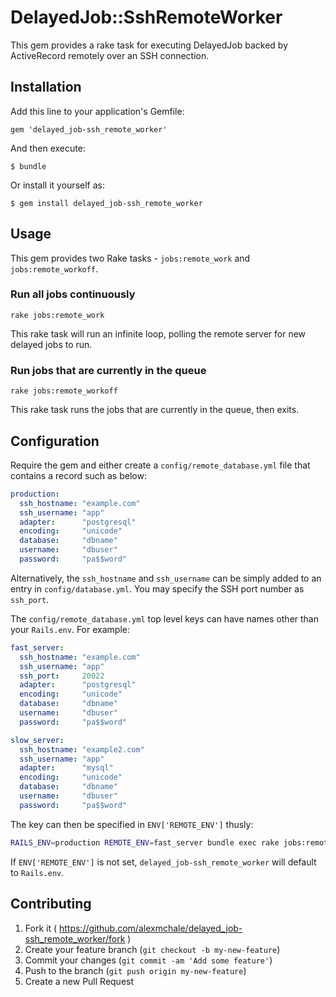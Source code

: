 # DelayedJob::SshRemoteWorker

This gem provides a rake task for executing DelayedJob backed by ActiveRecord
remotely over an SSH connection.

## Installation

Add this line to your application's Gemfile:

    gem 'delayed_job-ssh_remote_worker'

And then execute:

    $ bundle

Or install it yourself as:

    $ gem install delayed_job-ssh_remote_worker

## Usage

This gem provides two Rake tasks - `jobs:remote_work` and `jobs:remote_workoff`.

### Run all jobs continuously

    rake jobs:remote_work

This rake task will run an infinite loop, polling the remote server for new
delayed jobs to run.

### Run jobs that are currently in the queue

    rake jobs:remote_workoff

This rake task runs the jobs that are currently in the queue, then exits.

## Configuration

Require the gem and either create a `config/remote_database.yml` file that
contains a record such as below:

```yaml
production:
  ssh_hostname: "example.com"
  ssh_username: "app"
  adapter:      "postgresql"
  encoding:     "unicode"
  database:     "dbname"
  username:     "dbuser"
  password:     "pa$$word"
```

Alternatively, the `ssh_hostname` and `ssh_username` can be simply added to an
entry in `config/database.yml`. You may specify the SSH port number as `ssh_port`.

The `config/remote_database.yml` top level keys can have names other than your
`Rails.env`. For example:

```yaml
fast_server:
  ssh_hostname: "example.com"
  ssh_username: "app"
  ssh_port:     20022
  adapter:      "postgresql"
  encoding:     "unicode"
  database:     "dbname"
  username:     "dbuser"
  password:     "pa$$word"

slow_server:
  ssh_hostname: "example2.com"
  ssh_username: "app"
  adapter:      "mysql"
  encoding:     "unicode"
  database:     "dbname"
  username:     "dbuser"
  password:     "pa$$word"
```

The key can then be specified in `ENV['REMOTE_ENV']` thusly:

```bash
RAILS_ENV=production REMOTE_ENV=fast_server bundle exec rake jobs:remote_workoff
```

If `ENV['REMOTE_ENV']` is not set, `delayed_job-ssh_remote_worker` will default to `Rails.env`.

## Contributing

1. Fork it ( https://github.com/alexmchale/delayed_job-ssh_remote_worker/fork )
2. Create your feature branch (`git checkout -b my-new-feature`)
3. Commit your changes (`git commit -am 'Add some feature'`)
4. Push to the branch (`git push origin my-new-feature`)
5. Create a new Pull Request
